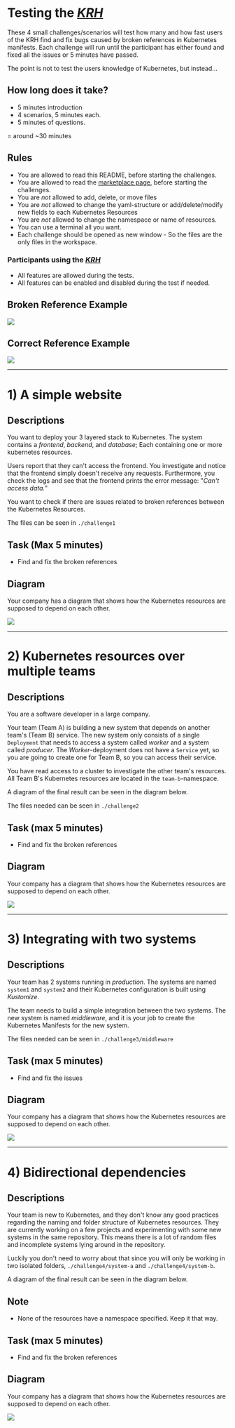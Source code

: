 # Testing the [_KRH_](https://marketplace.visualstudio.com/items?itemName=dag-andersen.kubernetes-reference-highlighter)

These 4 small challenges/scenarios will test how many and how fast users of the KRH find and fix bugs caused by broken references in Kubernetes manifests. Each challenge will run until the participant has either found and fixed all the issues or 5 minutes have passed.

The point is not to test the users knowledge of Kubernetes, but instead... 

## How long does it take?

- 5 minutes introduction
- 4 scenarios, 5 minutes each.
- 5 minutes of questions. 

= around ~30 minutes 

## Rules
- You are allowed to read this README, before starting the challenges.
- You are allowed to read the [marketplace page](https://marketplace.visualstudio.com/items?itemName=dag-andersen.kubernetes-reference-highlighter), before starting the challenges.
- You are *not* allowed to add, delete, or move files
- You are *not* allowed to change the yaml-structure or add/delete/modify new fields to each Kubernetes Resources
- You are *not* allowed to change the namespace or name of resources. 
- You can use a terminal all you want. 
- Each challenge should be opened as new window - So the files are the only files in the workspace.

### Participants using the [_KRH_](https://marketplace.visualstudio.com/items?itemName=dag-andersen.kubernetes-reference-highlighter) 
- All features are allowed during the tests.
- All features can be enabled and disabled during the test if needed.

## Broken Reference Example

![](./images/assignments_wrong.png)

## Correct Reference Example

![](./images/assignments_correct.png)


---

# 1) A simple website

<!---
Scanning Technique: Workspace
References: ingress ref, service, configMap|secret ref, free service)
--->

## Descriptions
You want to deploy your 3 layered stack to Kubernetes. The system contains a *frontend*, *backend*, and *database*; Each containing one or more kubernetes resources.

Users report that they can't access the frontend. You investigate and notice that the frontend simply doesn't receive any requests. Furthermore, you check the logs and see that the frontend prints the error message: "_Can't access data._"

You want to check if there are issues related to broken references between the Kubernetes Resources.

The files can be seen in `./challenge1`

## Task (Max 5 minutes)
- Find and fix the broken references

## Diagram

Your company has a diagram that shows how the Kubernetes resources are supposed to depend on each other. 

![](./images/assignments_as1.png)
<!-- ![](./images/assignments_as1-answ.png) -->
<!-- ![](./images/assignments_test.png) -->

<!---
## Answer
- fix ingress service pointer
- fix selector for service
- fix configMap|secret ref reference
- fix free 
--->

---

# 2) Kubernetes resources over multiple teams

<!---
Scanning Technique: Cluster
References: free service, configMap|secret ref, service)
--->

## Descriptions
You are a software developer in a large company.

Your team (Team A) is building a new system that depends on another team's (Team B) service. The new system only consists of a single `Deployment` that needs to access a system called *worker* and a system called *producer*. The *Worker*-deployment does not have a `Service` yet, so you are going to create one for Team B, so you can access their service.

You have read access to a cluster to investigate the other team's resources.
All Team B's Kubernetes resources are located in the `team-b`-namespace.

A diagram of the final result can be seen in the diagram below.

The files needed can be seen in `./challenge2`

## Task (max 5 minutes)
- Find and fix the broken references

## Diagram
Your company has a diagram that shows how the Kubernetes resources are supposed to depend on each other. 

![](./images/assignments_as2.png)
<!-- ![](./images/assignments_as2-answ.png) -->

<!---
## Answer
- fix reference to configMap in cluster
- fix selector in service in workspace
- fix free service ref to deployment in cluster.
--->
---

# 3) Integrating with two systems

<!---
Scanning Technique: Kustomize
References: kustomize build, free service, configMap|secret ref)
--->

## Descriptions
Your team has 2 systems running in _production_. The systems are named `system1` and `system2` and their Kubernetes configuration is built using *Kustomize*.

The team needs to build a simple integration between the two systems. The new system is named *middleware*, and it is your job to create the Kubernetes Manifests for the new system.

The files needed can be seen in `./challenge3/middleware`

## Task (max 5 minutes)
- Find and fix the issues

## Diagram
Your company has a diagram that shows how the Kubernetes resources are supposed to depend on each other. 

![](./images/assignments_as3.png)
<!-- ![](./images/assignments_as3-answ.png) -->

<!---
## Answer
- fix deployment arguments
- fix broken config map issues.
- fix wrong filename in kustomize
--->
---

# 4) Bidirectional dependencies  

## Descriptions
Your team is new to Kubernetes, and they don't know any good practices regarding the naming and folder structure of Kubernetes resources.
They are currently working on a few projects and experimenting with some new systems in the same repository. This means there is a lot of random files and incomplete systems lying around in the repository.

Luckily you don't need to worry about that since you will only be working in two isolated folders, `./challenge4/system-a` and `./challenge4/system-b`.

A diagram of the final result can be seen in the diagram below.

## Note
- None of the resources have a namespace specified. Keep it that way.

## Task (max 5 minutes)
- Find and fix the broken references

## Diagram

Your company has a diagram that shows how the Kubernetes resources are supposed to depend on each other. 

![](./images/assignments_as4.png)

<!---
## Answer
- something
--->



<!---
# Questions after
What did help you the most?
Did the extension help?

---

## things to include

### Features
- kustomize reference
- kustomize build
- Cluster
- normal workspace
- namespace sensitive free service ref

### Resources
1. ingress ref to service
2. service ref to deployment
3. free ref to service
4. deployment to secret
5. deployment to config map

--->